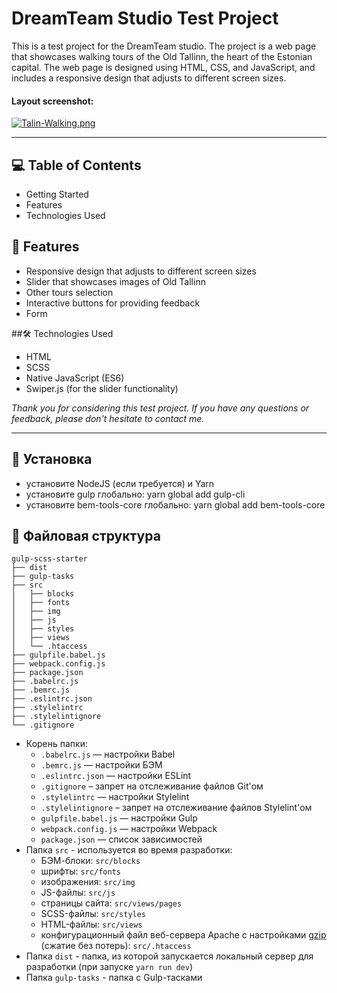 # DreamTeam Studio Test Project

This is a test project for the DreamTeam studio. The project is a web page that showcases walking tours of the Old Tallinn, the heart of the Estonian capital. The web page is designed using HTML, CSS, and JavaScript, and includes a responsive design that adjusts to different screen sizes.

#### Layout screenshot:

[![Talin-Walking.png](https://i.postimg.cc/PxRxwJQC/Talin-Walking.png)](https://postimg.cc/DJ1nV2Dh)

---

## 💻 Table of Contents

- Getting Started
- Features
- Technologies Used

## 🚀 Features

- Responsive design that adjusts to different screen sizes
- Slider that showcases images of Old Tallinn
- Other tours selection
- Interactive buttons for providing feedback
- Form

##🛠️ Technologies Used

- HTML
- SCSS
- Native JavaScript (ES6)
- Swiper.js (for the slider functionality)

_Thank you for considering this test project. If you have any questions or feedback, please don't hesitate to contact me._

---

## :open_file_folder: Установка

- установите NodeJS (если требуется) и Yarn
- установите gulp глобально: yarn global add gulp-cli
- установите bem-tools-core глобально: yarn global add bem-tools-core

## :open_file_folder: Файловая структура

```
gulp-scss-starter
├── dist
├── gulp-tasks
├── src
│   ├── blocks
│   ├── fonts
│   ├── img
│   ├── js
│   ├── styles
│   ├── views
│   └── .htaccess
├── gulpfile.babel.js
├── webpack.config.js
├── package.json
├── .babelrc.js
├── .bemrc.js
├── .eslintrc.json
├── .stylelintrc
├── .stylelintignore
└── .gitignore
```

- Корень папки:
  - `.babelrc.js` — настройки Babel
  - `.bemrc.js` — настройки БЭМ
  - `.eslintrc.json` — настройки ESLint
  - `.gitignore` – запрет на отслеживание файлов Git'ом
  - `.stylelintrc` — настройки Stylelint
  - `.stylelintignore` – запрет на отслеживание файлов Stylelint'ом
  - `gulpfile.babel.js` — настройки Gulp
  - `webpack.config.js` — настройки Webpack
  - `package.json` — список зависимостей
- Папка `src` - используется во время разработки:
  - БЭМ-блоки: `src/blocks`
  - шрифты: `src/fonts`
  - изображения: `src/img`
  - JS-файлы: `src/js`
  - страницы сайта: `src/views/pages`
  - SCSS-файлы: `src/styles`
  - HTML-файлы: `src/views`
  - конфигурационный файл веб-сервера Apache с настройками [gzip](https://habr.com/ru/post/221849/) (сжатие без потерь): `src/.htaccess`
- Папка `dist` - папка, из которой запускается локальный сервер для разработки (при запуске `yarn run dev`)
- Папка `gulp-tasks` - папка с Gulp-тасками
